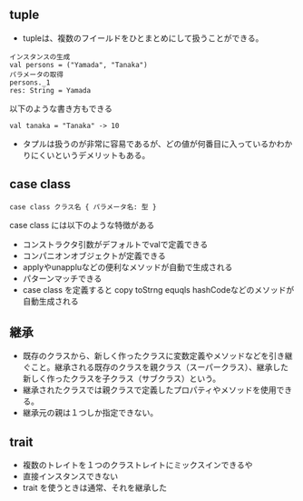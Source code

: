 ## tuple
- tupleは、複数のフイールドをひとまとめにして扱うことができる。
```
インスタンスの生成
val persons = ("Yamada", "Tanaka")
パラメータの取得
persons._1 
res: String = Yamada
```
以下のような書き方もできる
```
val tanaka = "Tanaka" -> 10
```
- タプルは扱うのが非常に容易であるが、どの値が何番目に入っているかわかりにくいというデメリットもある。
## case class
```
case class クラス名 { パラメータ名: 型 }
```
case class には以下のような特徴がある
- コンストラクタ引数がデフォルトでvalで定義できる
- コンパニオンオブジェクトが定義できる
- applyやunappluなどの便利なメソッドが自動で生成される
- パターンマッチできる
- case class を定義すると copy toStrng equqls hashCodeなどのメソッドが自動生成される

## 継承
- 既存のクラスから、新しく作ったクラスに変数定義やメソッドなどを引き継ぐこと。継承される既存のクラスを親クラス（スーパークラス）、継承した新しく作ったクラスを子クラス（サブクラス）という。
- 継承されたクラスでは親クラスで定義したプロパティやメソッドを使用できる。
- 継承元の親は１つしか指定できない。
## trait 
- 複数のトレイトを１つのクラストレイトにミックスインできるや
- 直接インスタンスできない
- trait を使うときは通常、それを継承した
